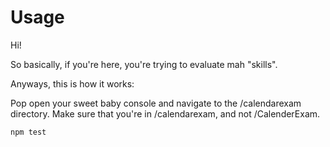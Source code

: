 # Usage

Hi!

So basically, if you're here, you're trying to evaluate mah "skills".

Anyways, this is how it works:

Pop open your sweet baby console and navigate to the /calendarexam directory. Make sure that you're in /calendarexam, and not /CalenderExam.

```
npm test
```
